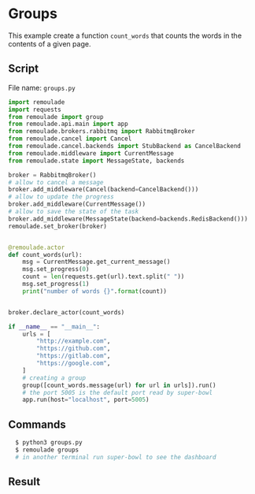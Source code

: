 # Groups <Badge text="example"/>

This example create a function ``count_words`` that counts the words in the contents of a given page.

## Script

File name: ``groups.py``

``` python
import remoulade
import requests
from remoulade import group
from remoulade.api.main import app
from remoulade.brokers.rabbitmq import RabbitmqBroker
from remoulade.cancel import Cancel
from remoulade.cancel.backends import StubBackend as CancelBackend
from remoulade.middleware import CurrentMessage
from remoulade.state import MessageState, backends

broker = RabbitmqBroker()
# allow to cancel a message
broker.add_middleware(Cancel(backend=CancelBackend()))
# allow to update the progress
broker.add_middleware(CurrentMessage())
# allow to save the state of the task
broker.add_middleware(MessageState(backend=backends.RedisBackend()))
remoulade.set_broker(broker)


@remoulade.actor
def count_words(url):
    msg = CurrentMessage.get_current_message()
    msg.set_progress(0)
    count = len(requests.get(url).text.split(" "))
    msg.set_progress(1)
    print("number of words {}".format(count))


broker.declare_actor(count_words)

if __name__ == "__main__":
    urls = [
        "http://example.com",
        "https://github.com",
        "https://gitlab.com",
        "https://google.com",
    ]
    # creating a group
    group([count_words.message(url) for url in urls]).run()
    # the port 5005 is the default port read by super-bowl
    app.run(host="localhost", port=5005)
```

## Commands

``` sh
  $ python3 groups.py
  $ remoulade groups
  # in another terminal run super-bowl to see the dashboard
```

## Result

<CImage src="example_groups.png" caption="Results example tab /groups" zoom="true"></CImage>
